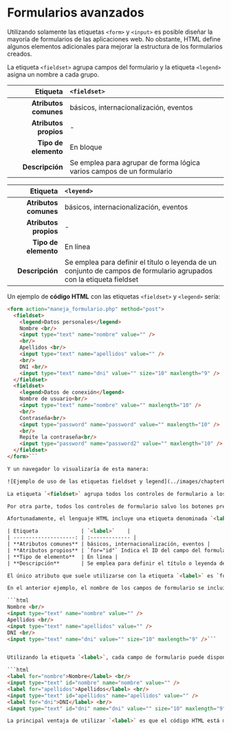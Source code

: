 # Formularios avanzados

Utilizando solamente las etiquetas `<form>` y `<input>` es posible diseñar la mayoría de formularios de las aplicaciones web. No obstante, HTML define algunos elementos adicionales para mejorar la estructura de los formularios creados.

La etiqueta `<fieldset>` agrupa campos del formulario y la etiqueta `<legend>` asigna un nombre a cada grupo.

| Etiqueta              | `<fieldset>`    |
| --------------------: | :------------- |
| **Atributos comunes** | básicos, internacionalización, eventos |
| **Atributos propios** | - |
| **Tipo de elemento**  | En bloque |
| **Descripción**       | Se emplea para agrupar de forma lógica varios campos de un formulario |

| Etiqueta              | `<leyend>`    |
| --------------------: | :------------- |
| **Atributos comunes** | básicos, internacionalización, eventos |
| **Atributos propios** | - |
| **Tipo de elemento**  | En línea |
| **Descripción**       | Se emplea para definir el título o leyenda de un conjunto de campos de formulario agrupados con la etiqueta fieldset |

Un ejemplo de **código HTML** con las etiquetas `<fieldset>` y `<legend>` sería:

```html
<form action="maneja_formulario.php" method="post">
  <fieldset>
    <legend>Datos personales</legend>
    Nombre <br/>
    <input type="text" name="nombre" value="" />
    <br/>
    Apellidos <br/>
    <input type="text" name="apellidos" value="" />
    <br/>
    DNI <br/>
    <input type="text" name="dni" value="" size="10" maxlength="9" />
  </fieldset>
  <fieldset>
    <legend>Datos de conexión</legend>
    Nombre de usuario<br/>
    <input type="text" name="nombre" value="" maxlength="10" />
    <br/>
    Contraseña<br/>
    <input type="password" name="password" value="" maxlength="10" />
    <br/>
    Repite la contraseña<br/>
    <input type="password" name="password2" value="" maxlength="10" />
  </fieldset>
</form>```

Y un navegador lo visualizaría de esta manera:

![Ejemplo de uso de las etiquetas fieldset y legend](../images/chapter09/formulario_fieldset_legend.png)

La etiqueta `<fieldset>` agrupa todos los controles de formulario a los que encierra. El navegador muestra por defecto un borde resaltado para cada agrupación. La etiqueta `<legend>` se incluye dentro de cada etiqueta `<fieldset>` y establece el título que muestra el navegador para cada agrupación de elementos.

Por otra parte, todos los controles de formulario salvo los botones presentan una carencia muy importante: no disponen de la opción de establecer el título o texto que se muestra junto al control. En el código HTML del ejemplo anterior, el nombre de cada campo se incluye en forma de texto normal, sin ninguna relación con el campo al que hace referencia.

Afortunadamente, el lenguaje HTML incluye una etiqueta denominada `<label>` y que se utiliza para establecer el título de cada campo del formulario. Su definición formal es la siguiente:

| Etiqueta              | `<label>`    |
| --------------------: | :------------- |
| **Atributos comunes** | básicos, internacionalización, eventos |
| **Atributos propios** | `for="id"` Indica el ID del campo del formulario para el que este elemento es su título<br />Otros: `accesskey`, `onfocus` y `onblur` |
| **Tipo de elemento**  | En línea |
| **Descripción**       | Se emplea para definir el título o leyenda de los campos definidos en un formulario |

El único atributo que suele utilizarse con la etiqueta `<label>` es `for`, que indica el identificador (atributo id) del campo de formulario para el que esta etiqueta hace de título.

En el anterior ejemplo, el nombre de los campos de formulario se incluía mediante un texto normal:

```html
Nombre <br/>
<input type="text" name="nombre" value="" />
Apellidos <br/>
<input type="text" name="apellidos" value="" />
DNI <br/>
<input type="text" name="dni" value="" size="10" maxlength="9" />```


Utilizando la etiqueta `<label>`, cada campo de formulario puede disponer de su propio título:

```html
<label for="nombre">Nombre</label> <br/>
<input type="text" id="nombre" name="nombre" value="" />
<label for="apellidos">Apellidos</label> <br/>
<input type="text" id="apellidos" name="apellidos" value="" />
<label for="dni">DNI</label> <br/>
<input type="text" id="dni" name="dni" value="" size="10" maxlength="9" />```

La principal ventaja de utilizar `<label>` es que el código HTML está mejor estructurado y se mejora su accesibilidad. Además, al pinchar sobre el texto del `<label>`, el puntero del ratón se posiciona automáticamente para poder escribir sobre el campo de formulario asociado. Este comportamiento es especialmente útil para los campos de tipo radiobutton y checkbox.
